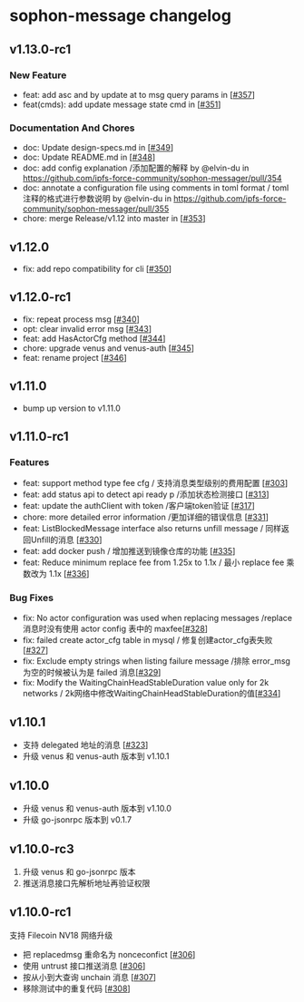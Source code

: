 # sophon-message changelog

## v1.13.0-rc1

### New Feature
* feat: add asc and by update at to msg query params in [[#357](https://github.com/ipfs-force-community/sophon-messager/pull/357)]
* feat(cmds): add update message state cmd in [[#351](https://github.com/ipfs-force-community/sophon-messager/pull/351)]


### Documentation And Chores
* doc: Update design-specs.md in [[#349](https://github.com/ipfs-force-community/sophon-messager/pull/349)]
* doc: Update README.md in [[#348](https://github.com/ipfs-force-community/sophon-messager/pull/348)]
* doc: add config explanation /添加配置的解释 by @elvin-du in https://github.com/ipfs-force-community/sophon-messager/pull/354
* doc: annotate a configuration file using comments in toml format / toml注释的格式进行参数说明 by @elvin-du in https://github.com/ipfs-force-community/sophon-messager/pull/355
* chore: merge Release/v1.12 into master in [[#353](https://github.com/ipfs-force-community/sophon-messager/pull/353)]




## v1.12.0

* fix: add repo compatibility for cli [[#350](https://github.com/ipfs-force-community/sophon-messager/pull/350)]

## v1.12.0-rc1

* fix: repeat process msg [[#340](https://github.com/ipfs-force-community/sophon-messager/pull/340)]
* opt: clear invalid error msg [[#343](https://github.com/ipfs-force-community/sophon-messager/pull/343)]
* feat: add HasActorCfg method [[#344](https://github.com/ipfs-force-community/sophon-messager/pull/344)]
* chore: upgrade venus and venus-auth [[#345](https://github.com/ipfs-force-community/sophon-messager/pull/345)]
* feat: rename project [[#346](https://github.com/ipfs-force-community/sophon-messager/pull/346)]

## v1.11.0

* bump up version to v1.11.0

## v1.11.0-rc1

### Features
* feat: support method type fee cfg / 支持消息类型级别的费用配置  [[#303](https://github.com/ipfs-force-community/sophon-messager/pull/303)]
* feat: add status api to detect api ready p /添加状态检测接口 [[#313](https://github.com/ipfs-force-community/sophon-messager/pull/313)]
* feat: update the authClient with token  /客户端token验证 [[#317](https://github.com/ipfs-force-community/sophon-messager/pull/317)]
* chore: more detailed error information /更加详细的错误信息 [[#331](https://github.com/ipfs-force-community/sophon-messager/pull/331)]
* feat: ListBlockedMessage interface also returns unfill message  / 同样返回Unfill的消息 [[#330](https://github.com/ipfs-force-community/sophon-messager/pull/330)]
* feat: add docker push  / 增加推送到镜像仓库的功能 [[#335](https://github.com/ipfs-force-community/sophon-messager/pull/335)]
* feat: Reduce minimum replace fee from 1.25x to 1.1x  / 最小 replace fee 乘数改为 1.1x [[#336](https://github.com/ipfs-force-community/sophon-messager/pull/336)]


### Bug Fixes
* fix: No actor configuration was used when replacing messages  /replace 消息时没有使用 actor config 表中的 maxfee[[#328](https://github.com/ipfs-force-community/sophon-messager/pull/328)]
* fix: failed create actor_cfg table in mysql  / 修复创建actor_cfg表失败[[#327](https://github.com/ipfs-force-community/sophon-messager/pull/327)]
* fix: Exclude empty strings when listing failure message /排除 error_msg 为空的时候被认为是 failed 消息[[#329](https://github.com/ipfs-force-community/sophon-messager/pull/329)]
* fix: Modify the WaitingChainHeadStableDuration value only for 2k networks  / 2k网络中修改WaitingChainHeadStableDuration的值[[#334](https://github.com/ipfs-force-community/sophon-messager/pull/334)]

## v1.10.1

* 支持 delegated 地址的消息 [[#323](https://github.com/ipfs-force-community/sophon-messager/pull/323)]
* 升级 venus 和 venus-auth 版本到 v1.10.1

## v1.10.0

* 升级 venus 和 venus-auth 版本到 v1.10.0
* 升级 go-jsonrpc 版本到 v0.1.7

## v1.10.0-rc3

1. 升级 venus 和 go-jsonrpc 版本
2. 推送消息接口先解析地址再验证权限

## v1.10.0-rc1

支持 Filecoin NV18 网络升级

* 把 replacedmsg 重命名为 nonceconfict [[#306](https://github.com/ipfs-force-community/sophon-messager/pull/304)]
* 使用 untrust 接口推送消息 [[#306](https://github.com/ipfs-force-community/sophon-messager/pull/306)]
* 按从小到大查询 unchain 消息 [[#307](https://github.com/ipfs-force-community/sophon-messager/pull/307)]
* 移除测试中的重复代码 [[#308](https://github.com/ipfs-force-community/sophon-messager/pull/308)]
